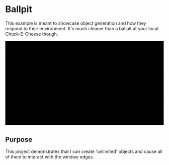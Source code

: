 # Ballpit

This example is meant to showcase object generation and how they respond to their environment. It's much cleaner than a ballpit at your local Chuck-E-Cheese though.

![functionality example](ballpit.gif)

## Purpose
This project demonstrates that I can create 'unlimited' objects and cause all of them to interact with the window edges.
